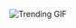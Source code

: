 
<!-- GIF_SECTION -->
![Trending GIF](https://media4.giphy.com/media/v1.Y2lkPThiYjIxNzcyMWlzeXRxNWN0MHI0NTU3ZTExMmo1aml5YmYxc2s5MjA5ejd1eWJhZyZlcD12MV9naWZzX3NlYXJjaCZjdD1n/3oEjI80DSa1grNPTDq/giphy.gif)
<!-- END_GIF_SECTION -->
